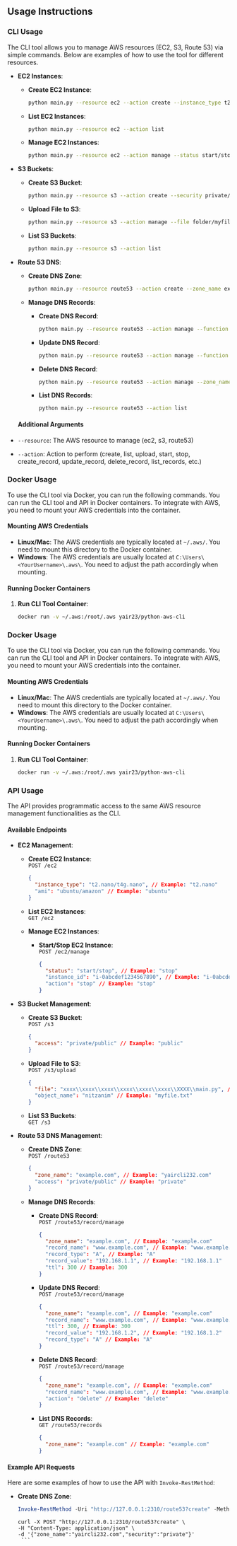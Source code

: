 ## Usage Instructions

### CLI Usage

The CLI tool allows you to manage AWS resources (EC2, S3, Route 53) via simple commands. Below are examples of how to use the tool for different resources.

- **EC2 Instances**:

  - **Create EC2 Instance**:

    ```bash
    python main.py --resource ec2 --action create --instance_type t2.nano/t4g.nano --ami ubuntu/amazon
    ```

  - **List EC2 Instances**:

    ```bash
    python main.py --resource ec2 --action list
    ```

  - **Manage EC2 Instances**:
    ```bash
    python main.py --resource ec2 --action manage --status start/stop --instance i-0abcdef1234567890/all
    ```

- **S3 Buckets**:

  - **Create S3 Bucket**:

    ```bash
    python main.py --resource s3 --action create --security private/public
    ```

  - **Upload File to S3**:

    ```bash
    python main.py --resource s3 --action manage --file folder/myfile.txt --name myfile.txt
    ```

  - **List S3 Buckets**:
    ```bash
    python main.py --resource s3 --action list
    ```

- **Route 53 DNS**:

  - **Create DNS Zone**:

    ```bash
    python main.py --resource route53 --action create --zone_name example.com --security public/private
    ```

  - **Manage DNS Records**:

    - **Create DNS Record**:

      ```bash
      python main.py --resource route53 --action manage --function create --zone_name example.com --name www.example.com --type A --values 192.168.1.1 --ttl 300
      ```

    - **Update DNS Record**:

      ```bash
      python main.py --resource route53 --action manage --function update --zone_name example.com --name www.example.com --ttl 300 --values 192.168.1.2 --type A
      ```

    - **Delete DNS Record**:

      ```bash
      python main.py --resource route53 --action manage --zone_name example.com --name www.example.com --function delete
      ```

    - **List DNS Records**:
      ```bash
      python main.py --resource route53 --action list
      ```

  #### Additional Arguments

- `--resource`: The AWS resource to manage (ec2, s3, route53)
- `--action`: Action to perform (create, list, upload, start, stop, create_record, update_record, delete_record, list_records, etc.)

### Docker Usage

To use the CLI tool via Docker, you can run the following commands. You can run the CLI tool and API in Docker containers. To integrate with AWS, you need to mount your AWS credentials into the container.

#### Mounting AWS Credentials

- **Linux/Mac**: The AWS credentials are typically located at `~/.aws/`. You need to mount this directory to the Docker container.
- **Windows**: The AWS credentials are usually located at `C:\Users\<YourUsername>\.aws\`. You need to adjust the path accordingly when mounting.

#### Running Docker Containers

1. **Run CLI Tool Container**:
   ```bash
   docker run -v ~/.aws:/root/.aws yair23/python-aws-cli
   ```

### Docker Usage

To use the CLI tool via Docker, you can run the following commands. You can run the CLI tool and API in Docker containers. To integrate with AWS, you need to mount your AWS credentials into the container.

#### Mounting AWS Credentials

- **Linux/Mac**: The AWS credentials are typically located at `~/.aws/`. You need to mount this directory to the Docker container.
- **Windows**: The AWS credentials are usually located at `C:\Users\<YourUsername>\.aws\`. You need to adjust the path accordingly when mounting.

#### Running Docker Containers

1. **Run CLI Tool Container**:
   ```bash
   docker run -v ~/.aws:/root/.aws yair23/python-aws-cli
   ```

### API Usage

The API provides programmatic access to the same AWS resource management functionalities as the CLI.

#### Available Endpoints

- **EC2 Management**:

  - **Create EC2 Instance**:  
    `POST /ec2`

    ```json
    {
      "instance_type": "t2.nano/t4g.nano", // Example: "t2.nano"
      "ami": "ubuntu/amazon" // Example: "ubuntu"
    }
    ```

  - **List EC2 Instances**:  
    `GET /ec2`

  - **Manage EC2 Instances**:

    - **Start/Stop EC2 Instance**:  
      `POST /ec2/manage`

      ```json
      {
        "status": "start/stop", // Example: "stop"
        "instance_id": "i-0abcdef1234567890", // Example: "i-0abcdef1234567890" or "all"
        "action": "stop" // Example: "stop"
      }
      ```

- **S3 Bucket Management**:

  - **Create S3 Bucket**:  
    `POST /s3`

    ```json
    {
      "access": "private/public" // Example: "public"
    }
    ```

  - **Upload File to S3**:  
    `POST /s3/upload`

    ```json
    {
      "file": "xxxx\\xxxx\\xxxx\\xxxx\\xxxx\\xxxx\\XXXX\\main.py", // Example: "path/to/file"
      "object_name": "nitzanim" // Example: "myfile.txt"
    }
    ```

  - **List S3 Buckets**:  
    `GET /s3`

- **Route 53 DNS Management**:

  - **Create DNS Zone**:  
    `POST /route53`

    ```json
    {
      "zone_name": "example.com", // Example: "yaircli232.com"
      "access": "private/public" // Example: "private"
    }
    ```

  - **Manage DNS Records**:

    - **Create DNS Record**:  
      `POST /route53/record/manage`

      ```json
      {
        "zone_name": "example.com", // Example: "example.com"
        "record_name": "www.example.com", // Example: "www.example.com"
        "record_type": "A", // Example: "A"
        "record_value": "192.168.1.1", // Example: "192.168.1.1"
        "ttl": 300 // Example: 300
      }
      ```

    - **Update DNS Record**:  
      `POST /route53/record/manage`

      ```json
      {
        "zone_name": "example.com", // Example: "example.com"
        "record_name": "www.example.com", // Example: "www.example.com"
        "ttl": 300, // Example: 300
        "record_value": "192.168.1.2", // Example: "192.168.1.2"
        "record_type": "A" // Example: "A"
      }
      ```

    - **Delete DNS Record**:  
      `POST /route53/record/manage`

      ```json
      {
        "zone_name": "example.com", // Example: "example.com"
        "record_name": "www.example.com", // Example: "www.example.com"
        "action": "delete" // Example: "delete"
      }
      ```

    - **List DNS Records**:  
      `GET /route53/records`

      ```json
      {
        "zone_name": "example.com" // Example: "example.com"
      }
      ```

#### Example API Requests

Here are some examples of how to use the API with `Invoke-RestMethod`:

- **Create DNS Zone**:

  ```powershell
  Invoke-RestMethod -Uri "http://127.0.0.1:2310/route53?create" -Method Post -Body '{"zone_name":"yaircli232.com","security":"private"}' -ContentType 'application/json'
  ```

  ````linux/mac
  curl -X POST "http://127.0.0.1:2310/route53?create" \
  -H "Content-Type: application/json" \
  -d '{"zone_name":"yaircli232.com","security":"private"}'
   ```

  ````
